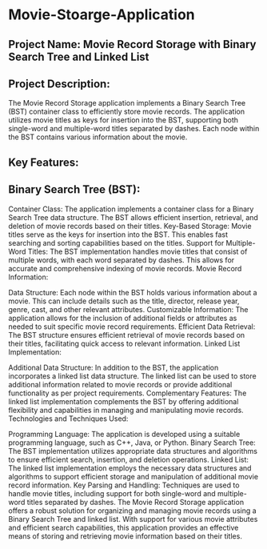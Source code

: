 # Movie-Stoarge-Application

## Project Name: Movie Record Storage with Binary Search Tree and Linked List

## Project Description:
The Movie Record Storage application implements a Binary Search Tree (BST) container class to efficiently store movie records. The application utilizes movie titles as keys for insertion into the BST, supporting both single-word and multiple-word titles separated by dashes. Each node within the BST contains various information about the movie.

## Key Features:

## Binary Search Tree (BST):

Container Class: The application implements a container class for a Binary Search Tree data structure. The BST allows efficient insertion, retrieval, and deletion of movie records based on their titles.
Key-Based Storage: Movie titles serve as the keys for insertion into the BST. This enables fast searching and sorting capabilities based on the titles.
Support for Multiple-Word Titles: The BST implementation handles movie titles that consist of multiple words, with each word separated by dashes. This allows for accurate and comprehensive indexing of movie records.
Movie Record Information:

Data Structure: Each node within the BST holds various information about a movie. This can include details such as the title, director, release year, genre, cast, and other relevant attributes.
Customizable Information: The application allows for the inclusion of additional fields or attributes as needed to suit specific movie record requirements.
Efficient Data Retrieval: The BST structure ensures efficient retrieval of movie records based on their titles, facilitating quick access to relevant information.
Linked List Implementation:

Additional Data Structure: In addition to the BST, the application incorporates a linked list data structure. The linked list can be used to store additional information related to movie records or provide additional functionality as per project requirements.
Complementary Features: The linked list implementation complements the BST by offering additional flexibility and capabilities in managing and manipulating movie records.
Technologies and Techniques Used:

Programming Language: The application is developed using a suitable programming language, such as C++, Java, or Python.
Binary Search Tree: The BST implementation utilizes appropriate data structures and algorithms to ensure efficient search, insertion, and deletion operations.
Linked List: The linked list implementation employs the necessary data structures and algorithms to support efficient storage and manipulation of additional movie record information.
Key Parsing and Handling: Techniques are used to handle movie titles, including support for both single-word and multiple-word titles separated by dashes.
The Movie Record Storage application offers a robust solution for organizing and managing movie records using a Binary Search Tree and linked list. With support for various movie attributes and efficient search capabilities, this application provides an effective means of storing and retrieving movie information based on their titles.






